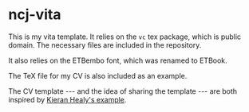 # ncj-vita

This is my vita template. It relies on the `vc` tex package, which is public domain. The necessary files are included in the repository.

It also relies on the ETBembo font, which was renamed to ETBook.

The TeX file for my CV is also included as an example.

The CV template --- and the idea of sharing the template --- are both inspired by [Kieran Healy's example](https://github.com/nclarkjudd/ncj-vita).
